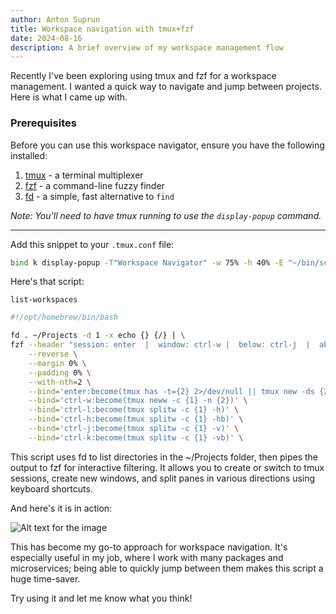 ```yaml
---
author: Anton Suprun
title: Workspace navigation with tmux+fzf
date: 2024-08-16
description: A brief overview of my workspace management flow
---
```


Recently I've been exploring using tmux and fzf for a workspace management.
I wanted a quick way to navigate and jump between projects. Here is what I came up with.

### Prerequisites

Before you can use this workspace navigator, ensure you have the following installed:

1. [tmux](https://github.com/tmux/tmux/wiki) - a terminal multiplexer
2. [fzf](https://github.com/junegunn/fzf) - a command-line fuzzy finder
3. [fd](https://github.com/sharkdp/fd) - a simple, fast alternative to `find`

*Note: You'll need to have tmux running to use the `display-popup` command.*

---

Add this snippet to your `.tmux.conf` file:

```bash
bind k display-popup -T"Workspace Navigator" -w 75% -h 40% -E "~/bin/scripts/list-workspaces"
```

Here's that script:

`list-workspaces`
```bash
#!/opt/homebrew/bin/bash

fd . ~/Projects -d 1 -x echo {} {/} | \
fzf --header "session: enter  |  window: ctrl-w |  below: ctrl-j  |  above: ctrl-k  |  left: ctrl-h  |  right: ctrl-l" \
    --reverse \
    --margin 0% \
    --padding 0% \
    --with-nth=2 \
    --bind='enter:become(tmux has -t={2} 2>/dev/null || tmux new -ds {2} -c {1} && tmux switchc -t={2})' \
    --bind='ctrl-w:become(tmux neww -c {1} -n {2})' \
    --bind='ctrl-l:become(tmux splitw -c {1} -h)' \
    --bind='ctrl-h:become(tmux splitw -c {1} -hb)' \
    --bind='ctrl-j:become(tmux splitw -c {1} -v)' \
    --bind='ctrl-k:become(tmux splitw -c {1} -vb)' \
```

This script uses fd to list directories in the ~/Projects folder, then pipes the output to fzf for interactive filtering. It allows you to create or switch to tmux sessions, create new windows, and split panes in various directions using keyboard shortcuts. 

And here's it is in action:

![Alt text for the image](/workspace-nav.gif)

This has become my go-to approach for workspace navigation. It's especially useful in my job, where I work with many packages and microservices; being able to quickly jump between them makes this script a huge time-saver.

Try using it and let me know what you think!
